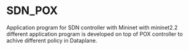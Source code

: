 # SDN_POX
Application program for SDN controller with Mininet
with mininet2.2 different application program is developed on top of POX controller
to achive different policy in Dataplane.

